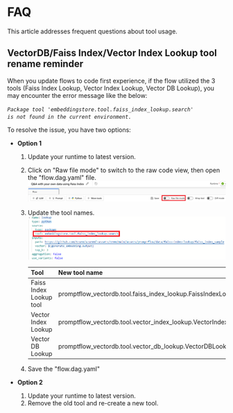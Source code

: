 # FAQ

This article addresses frequent questions about tool usage.

## VectorDB/Faiss Index/Vector Index Lookup tool rename reminder

When you update flows to code first experience, if the flow utilized the 3 tools (Faiss Index Lookup, Vector Index Lookup, Vector DB Lookup), you may encounter the error message like the below:

<code><i>Package tool 'embeddingstore.tool.faiss_index_lookup.search' is not found in the current environment.</i></code>

To resolve the issue, you have two options:

- **Option 1**
  1. Update your runtime to latest version. 
  2. Click on "Raw file mode" to switch to the raw code view, then open the "flow.dag.yaml" file.
     ![img](../../media/tool/faq/switch_to_raw_file_mode.png)
  3. Update the tool names.
     ![img](../../media/tool/faq/update_tool_name.png)
     
      | Tool | New tool name |
      | ---- | ---- |
      | Faiss Index Lookup tool | promptflow_vectordb.tool.faiss_index_lookup.FaissIndexLookup.search |
      | Vector Index Lookup | promptflow_vectordb.tool.vector_index_lookup.VectorIndexLookup.search |
      | Vector DB Lookup | promptflow_vectordb.tool.vector_db_lookup.VectorDBLookup.search |

  4. Save the "flow.dag.yaml"

- **Option 2**
  1. Update your runtime to latest version.
  2. Remove the old tool and re-create a new tool.